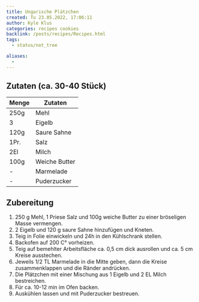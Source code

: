 ```yaml
---
title: Ungarische Plätzchen
created: Tu 23.05.2022, 17:06:11
author: Kyle Klus
categories: recipes cookies
backlink: /posts/recipes/Recipes.html
tags:
  - status/not_tree

aliases:
  - 
---
```


## Zutaten (ca. 30-40 Stück)

| Menge            | Zutaten          |
| ---------------- | ---------------- |
| 250g             | Mehl             |
| 3                | Eigelb           |
| 120g             | Saure Sahne      |
| 1Pr.             | Salz             |
| 2El              | Milch            |
| 100g             | Weiche Butter    |
| -                | Marmelade        |
| -                | Puderzucker      |

## Zubereitung

1. 250 g Mehl, 1 Priese Salz und 100g weiche Butter zu einer bröseligen Masse vermengen.
2. 2 Eigelb und 120 g saure Sahne hinzufügen und Kneten.
3. Teig in Folie einwickeln und 24h in den Kühlschrank stellen.
4. Backofen auf 200 C° vorheizen.
5. Teig auf bemehlter Arbeitsfläche ca. 0,5 cm dick ausrollen und ca. 5 cm Kreise ausstechen.
6. Jeweils 1/2 TL Marmelade in die Mitte geben, dann die Kreise zusammenklappen und die Ränder andrücken.
7. Die Plätzchen mit einer Mischung aus 1 Eigelb und 2 EL Milch bestreichen.
8. Für ca. 10-12 min im Ofen backen.
9. Auskühlen lassen und mit Puderzucker bestreuen.

